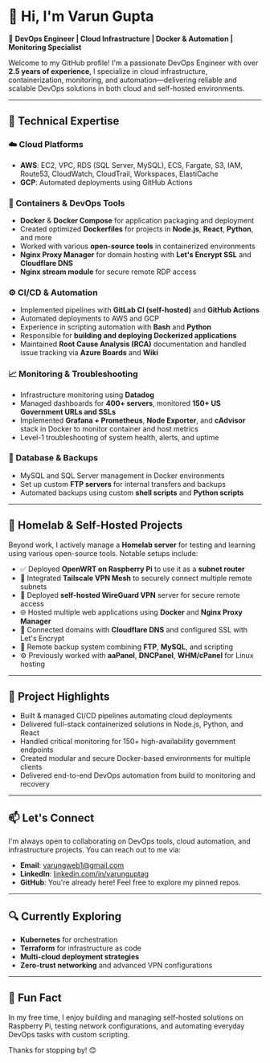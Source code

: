 # 👋 Hi, I'm Varun Gupta

🚀 **DevOps Engineer | Cloud Infrastructure | Docker & Automation | Monitoring Specialist**

Welcome to my GitHub profile! I'm a passionate DevOps Engineer with over **2.5 years of experience**, I specialize in cloud infrastructure, containerization, monitoring, and automation—delivering reliable and scalable DevOps solutions in both cloud and self-hosted environments.

---

## 🔧 Technical Expertise

### ☁️ Cloud Platforms
- **AWS**: EC2, VPC, RDS (SQL Server, MySQL), ECS, Fargate, S3, IAM, Route53, CloudWatch, CloudTrail, Workspaces, ElastiCache
- **GCP**: Automated deployments using GitHub Actions

### 🐳 Containers & DevOps Tools
- **Docker** & **Docker Compose** for application packaging and deployment
- Created optimized **Dockerfiles** for projects in **Node.js**, **React**, **Python**, and more
- Worked with various **open-source tools** in containerized environments
- **Nginx Proxy Manager** for domain hosting with **Let's Encrypt SSL** and **Cloudflare DNS**
- **Nginx stream module** for secure remote RDP access

### ⚙️ CI/CD & Automation
- Implemented pipelines with **GitLab CI (self-hosted)** and **GitHub Actions**
- Automated deployments to AWS and GCP
- Experience in scripting automation with **Bash** and **Python**
- Responsible for **building and deploying Dockerized applications**
- Maintained **Root Cause Analysis (RCA)** documentation and handled issue tracking via **Azure Boards** and **Wiki**

### 📈 Monitoring & Troubleshooting
- Infrastructure monitoring using **Datadog**
- Managed dashboards for **400+ servers**, monitored **150+ US Government URLs and SSLs**
- Implemented **Grafana + Prometheus**, **Node Exporter**, and **cAdvisor** stack in Docker to monitor container and host metrics
- Level-1 troubleshooting of system health, alerts, and uptime

### 🧪 Database & Backups
- MySQL and SQL Server management in Docker environments
- Set up custom **FTP servers** for internal transfers and backups
- Automated backups using custom **shell scripts** and **Python scripts**

---

## 🧪 Homelab & Self-Hosted Projects

Beyond work, I actively manage a **Homelab server** for testing and learning using various open-source tools. Notable setups include:

- ✅ Deployed **OpenWRT on Raspberry Pi** to use it as a **subnet router**
- 🔗 Integrated **Tailscale VPN Mesh** to securely connect multiple remote subnets
- 🔐 Deployed **self-hosted WireGuard VPN** server for secure remote access
- 🌐 Hosted multiple web applications using **Docker** and **Nginx Proxy Manager**
- 📡 Connected domains with **Cloudflare DNS** and configured SSL with Let's Encrypt
- 💾 Remote backup system combining **FTP**, **MySQL**, and scripting
- ⚙️ Previously worked with **aaPanel**, **DNCPanel**, **WHM/cPanel** for Linux hosting

---

## 📌 Project Highlights

- Built & managed CI/CD pipelines automating cloud deployments
- Delivered full-stack containerized solutions in Node.js, Python, and React
- Handled critical monitoring for 150+ high-availability government endpoints
- Created modular and secure Docker-based environments for multiple clients
- Delivered end-to-end DevOps automation from build to monitoring and recovery

---

## 📫 Let's Connect

I'm always open to collaborating on DevOps tools, cloud automation, and infrastructure projects. You can reach out to me via:

- **Email**: varungweb1@gmail.com
- **LinkedIn**: [linkedin.com/in/varunguptag](https://www.linkedin.com/in/varunguptag/)
- **GitHub**: You're already here! Feel free to explore my pinned repos.

---

## 🔍 Currently Exploring

- **Kubernetes** for orchestration
- **Terraform** for infrastructure as code
- **Multi-cloud deployment strategies**
- **Zero-trust networking** and advanced VPN configurations

---

## 💬 Fun Fact

In my free time, I enjoy building and managing self-hosted solutions on Raspberry Pi, testing network configurations, and automating everyday DevOps tasks with custom scripting.

Thanks for stopping by! 😊
